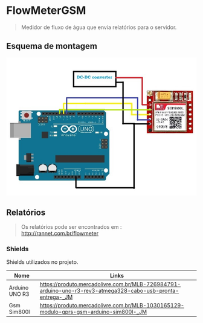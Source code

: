 # FlowMeterGSM
> Medidor de fluxo de água que envia relatórios para o servidor.

## Esquema de montagem

![Alt text](GsmS800l.jpg?raw=true "Esquema")

## Relatórios
> Os relatórios pode ser encontrados em : http://rannet.com.br/flowmeter

### Shields

Shields utilizados no projeto.

| Nome | Links |
| ------ | ------ |
| Arduino UNO R3 | https://produto.mercadolivre.com.br/MLB-726984791-arduino-uno-r3-rev3-atmega328-cabo-usb-pronta-entrega-_JM |
| Gsm Sim800l | https://produto.mercadolivre.com.br/MLB-1030165129-modulo-gprs-gsm-arduino-sim800l-_JM |
